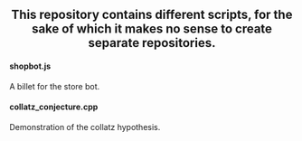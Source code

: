 <h2 align="center">This repository contains different scripts, for the sake of which it makes no sense to create separate repositories.</h2>

<h4>shopbot.js</h5>
<p>A billet for the store bot.</p>

<h4>collatz_conjecture.cpp</h5>
<p>Demonstration of the collatz hypothesis.</p>
